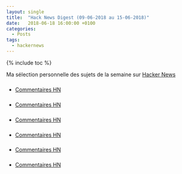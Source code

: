 ```yaml
---
layout: single
title:  "Hack News Digest (09-06-2018 au 15-06-2018)"
date:   2018-06-18 16:00:00 +0100
categories:
  - Posts
tags:
  - hackernews
---
```


{% include toc %}

Ma sélection personnelle des sujets de la semaine sur
[Hacker News](https://news.ycombinator.com/)


### []()
- [Commentaires HN]()

### []()
- [Commentaires HN]()

### []()
- [Commentaires HN]()

### []()
- [Commentaires HN]()

### []()
- [Commentaires HN]()

### []()
- [Commentaires HN]()
